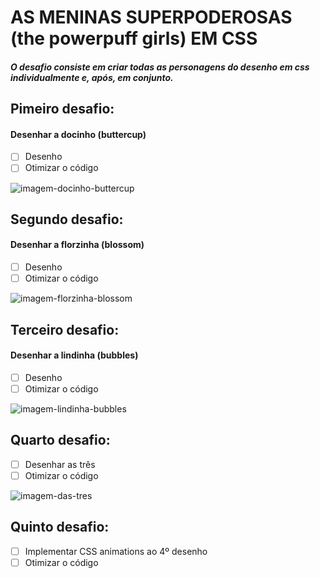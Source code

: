 # AS MENINAS SUPERPODEROSAS (the powerpuff girls) EM CSS

##### O desafio consiste em criar todas as personagens do desenho em css individualmente e, após, em conjunto.

## Pimeiro desafio:
#### Desenhar a docinho (buttercup)
- [ ] Desenho
- [ ] Otimizar o código

![imagem-docinho-buttercup](https://i.pinimg.com/originals/b9/29/80/b92980fb5015a32ea8c582f264be8068.png)

## Segundo desafio:
#### Desenhar a florzinha (blossom)
- [ ] Desenho
- [ ] Otimizar o código

![imagem-florzinha-blossom](https://vignette.wikia.nocookie.net/powerpuff/images/2/23/Blossom-pic.png/revision/latest?cb=20130517081824)

## Terceiro desafio:
#### Desenhar a lindinha (bubbles)  
- [ ] Desenho
- [ ] Otimizar o código

![imagem-lindinha-bubbles](https://vignette.wikia.nocookie.net/powerpuff/images/7/7b/Bubbles-pic.png/revision/latest?cb=20160727212257)

## Quarto desafio:
- [ ] Desenhar as três
- [ ] Otimizar o código

![imagem-das-tres](https://sm.mashable.com/t/mashable_in/photo/default/powerpuff-girls-wallpaper-new_f9aj.910.jpg)

## Quinto desafio:
- [ ] Implementar CSS animations ao 4º desenho
- [ ] Otimizar o código